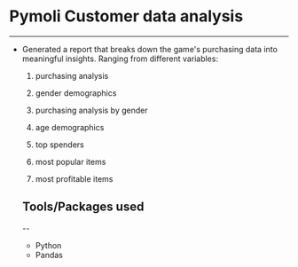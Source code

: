 # Pymoli Customer data analysis 
---
* Generated a report that breaks down the game's purchasing data into meaningful insights. Ranging from different variables:
  
  1. purchasing analysis 
  
  2. gender demographics 
  
  3. purchasing analysis by gender 
  
  4. age demographics 
  
  5. top spenders 
  
  6. most popular items 
  
  7. most profitable items 
  
  ## Tools/Packages used
  -- 
  * Python 
  * Pandas  
  
  
  
